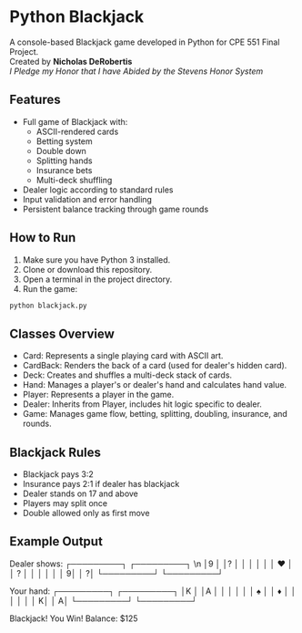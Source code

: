# Python Blackjack

A console-based Blackjack game developed in Python for CPE 551 Final Project.  
Created by **Nicholas DeRobertis**  
*I Pledge my Honor that I have Abided by the Stevens Honor System*

## Features

- Full game of Blackjack with:
  - ASCII-rendered cards
  - Betting system
  - Double down
  - Splitting hands
  - Insurance bets
  - Multi-deck shuffling
- Dealer logic according to standard rules
- Input validation and error handling
- Persistent balance tracking through game rounds

## How to Run

1. Make sure you have Python 3 installed.
2. Clone or download this repository.
3. Open a terminal in the project directory.
4. Run the game:

```bash
python blackjack.py
```

## Classes Overview
 - Card: Represents a single playing card with ASCII art.
 - CardBack: Renders the back of a card (used for dealer's hidden card).
 - Deck: Creates and shuffles a multi-deck stack of cards.
 - Hand: Manages a player's or dealer's hand and calculates hand value.
 - Player: Represents a player in the game.
 - Dealer: Inherits from Player, includes hit logic specific to dealer.
 - Game: Manages game flow, betting, splitting, doubling, insurance, and rounds.

## Blackjack Rules
 - Blackjack pays 3:2
 - Insurance pays 2:1 if dealer has blackjack
 - Dealer stands on 17 and above
 - Players may split once
 - Double allowed only as first move

## Example Output
Dealer shows:
┌─────────┐  ┌─────────┐ \n
│9        │  │?        │
│         │  │         │
│    ♥    │  │    ?    │
│         │  │         │
│        9│  │        ?│
└─────────┘  └─────────┘

Your hand:
┌─────────┐  ┌─────────┐
│K        │  │A        │
│         │  │         │
│    ♠    │  │    ♦    │
│         │  │         │
│        K│  │        A│
└─────────┘  └─────────┘

Blackjack! You Win!
Balance: $125
